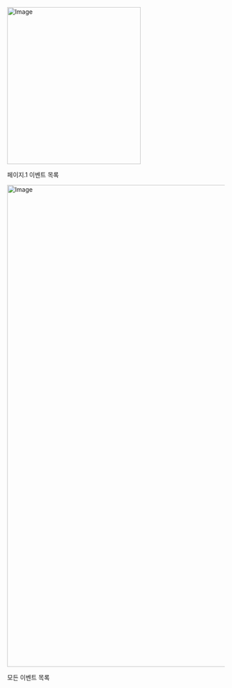 <img width="309" height="363" alt="Image" src="https://github.com/user-attachments/assets/f2c9d115-7740-454f-921b-bbe577ebf795" />

페이지.1 이벤트 목록



<img width="1266" height="1114" alt="Image" src="https://github.com/user-attachments/assets/9fd2236a-0453-44d0-8bbb-314117fadc4d" />


모든 이벤트 목록
